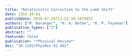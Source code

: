 ```yaml
---
title: "Relativistic Correction to the Lamb Shift"
date: 1953-10-01
publishDate: 2020-07-20T12:52:39.187945Z
authors: ["M. Baranger", "H. A. Bethe", "R. P. Feynman"]
publication_types: ["2"]
abstract: ""
featured: false
publication: "*Physical Review*"
doi: "10.1103/PhysRev.92.482"
---
```


